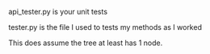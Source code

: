 api_tester.py is your unit tests

tester.py is the file I used to tests my methods as I worked

This does assume the tree at least has 1 node.